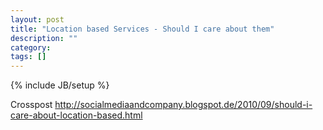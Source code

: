```yaml
---
layout: post
title: "Location based Services - Should I care about them"
description: ""
category: 
tags: []
---
```

{% include JB/setup %}

Crosspost http://socialmediaandcompany.blogspot.de/2010/09/should-i-care-about-location-based.html

